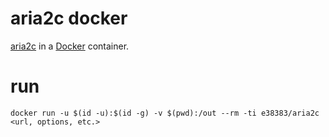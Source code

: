 # aria2c docker
[aria2c](https://aria2.github.io) in a [Docker](https://www.docker.com) container.

# run

```
docker run -u $(id -u):$(id -g) -v $(pwd):/out --rm -ti e38383/aria2c <url, options, etc.>
```
